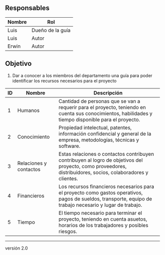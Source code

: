 ## Responsables
| Nombre  | Rol   |
|---------|-------|
|   Luis  | Dueño de la guía |
|   Luis  | Autor |
| Erwin | Autor |


## Objetivo
1. Dar a conocer a los miembros del departamento una guía para poder identificar los recursos necesarios para el proyecto

<table>
<thead>
<th>ID</th><th>Nombre</th><th>Descripción</th>
</thead>
<tbody>
<tr>
<td>1</td> <td>Humanos</td><td> Cantidad de personas que se van a requerir para el proyecto, teniendo en cuenta sus conocimientos, habilidades y tiempo disponible para el proyecto.</td> 
</tr>
<tr>
<td>2</td> <td>Conocimiento</td><td>Propiedad intelectual, patentes, información confidencial y general de la empresa, metodologías, técnicas y software.</td> 
</tr>
<tr>
<td>3</td> <td>Relaciones y contactos</td> <td>Estas relaciones o contactos contribuyen contribuyen al logro de objetivos del proyecto, como proveedores, distribuidores, socios, colaboradores y clientes.</td>
</tr>
<tr>
<td>4</td> <td>Financieros</td> <td> Los recursos financieros necesarios para el proyecto como gastos operativos, pagos de sueldos, transporte, equipo de trabajo necesario y lugar de trabajo.   </td>
</tr>
<tr>
<td>5</td> <td>Tiempo</td><td>El tiempo necesario para terminar el proyecto, teniendo en cuenta asuetos, horarios de los trabajadores y posibles riesgos.</td>
</tr>	
</tbody>
</table>

***
versión 2.0
